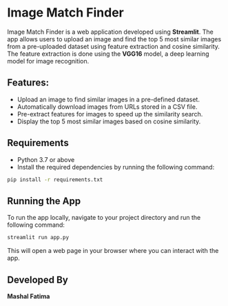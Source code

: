# Image Match Finder

Image Match Finder is a web application developed using **Streamlit**. The app allows users to upload an image and find the top 5 most similar images from a pre-uploaded dataset using feature extraction and cosine similarity. The feature extraction is done using the **VGG16** model, a deep learning model for image recognition.

## Features:
- Upload an image to find similar images in a pre-defined dataset.
- Automatically download images from URLs stored in a CSV file.
- Pre-extract features for images to speed up the similarity search.
- Display the top 5 most similar images based on cosine similarity.

## Requirements

- Python 3.7 or above
- Install the required dependencies by running the following command:

```bash
pip install -r requirements.txt
```

## Running the App

To run the app locally, navigate to your project directory and run the following command:

```bash
streamlit run app.py
```
This will open a web page in your browser where you can interact with the app.

## Developed By

**Mashal Fatima**

